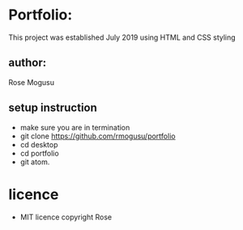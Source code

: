 # Portfolio:

This project was established July 2019 using HTML and CSS styling

## author:
Rose Mogusu

## setup instruction
* make sure you are in termination
* git clone https://github.com/rmogusu/portfolio
* cd desktop
* cd portfolio
* git atom.

# licence
* MIT licence copyright Rose
